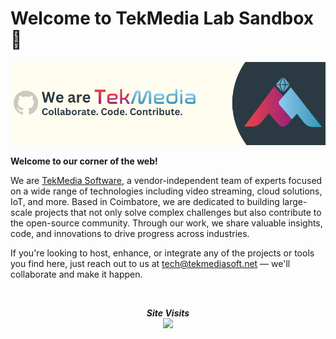 # Welcome to TekMedia Lab Sandbox 👋
![TekMedia Software Logo](resources/github_cover.png)

**Welcome to our corner of the web!**

We are [TekMedia Software](https://tekmediasoft.com), a vendor-independent team of experts focused on a wide range of technologies including video streaming, cloud solutions, IoT, and more. Based in Coimbatore, we are dedicated to building large-scale projects that not only solve complex challenges but also contribute to the open-source community. Through our work, we share valuable insights, code, and innovations to drive progress across industries.

If you're looking to host, enhance, or integrate any of the projects or tools you find here, just reach out to us at [tech@tekmediasoft.net](mailto:tech@tekmediasoft.net) — we'll collaborate and make it happen.

<br> 
<p align="center"> 
  <b><i>Site Visits</i></b><br>
  <img src="https://profile-counter.glitch.me/TekMedia-Software/count.svg" />
</p>
